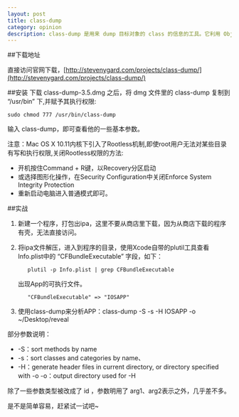 ```yaml
---
layout: post
title: class-dump
category: opinion
description: class-dump 是用来 dump 目标对象的 class 的信息的工具。它利用 Object-C 的 runtime 特性，将存储在Mach-O文件中的文件信息提取出来，并生成对应的 .h 文件。
---
```


##下载地址

直接访问官网下载，[http://stevenygard.com/projects/class-dump/](http://stevenygard.com/projects/class-dump/)

##安装
下载 class-dump-3.5.dmg 之后，将 dmg 文件里的 class-dump 复制到 “/usr/bin” 下,并赋予其执行权限:

	sudo chmod 777 /usr/bin/class-dump
	
输入 class-dump，即可查看他的一些基本参数。
	
注意：Mac OS X 10.11内核下引入了Rootless机制,即使root用户无法对某些目录有写和执行权限,关闭Rootless权限的方法:

- 开机按住Command + R键，以Recovery分区启动
- 或选择图形化操作，在Security Configuration中关闭Enforce System Integrity Protection
- 重新启动电脑进入普通模式即可。

##实战
1. 新建一个程序，打包出ipa，这里不要从商店里下载，因为从商店下载的程序有壳，无法直接访问。
2. 将ipa文件解压，进入到程序的目录，使用Xcode自带的plutil工具查看Info.plist中的 “CFBundleExecutable” 字段，如下：

          plutil -p Info.plist | grep CFBundleExecutable
          
	出现App的可执行文件。

          "CFBundleExecutable" => "IOSAPP"

3. 使用class-dump来分析APP：class-dump -S -s -H IOSAPP -o ~/Desktop/reveal

部分参数说明：

* -S：sort methods by name
* -s：sort classes and categories by name、
* -H：generate header files in current directory, or directory specified with -o
-o：output directory used for -H

除了一些参数类型被改成了 id ，参数明用了 arg1、arg2表示之外，几乎差不多。

是不是简单容易，赶紧试一试吧~